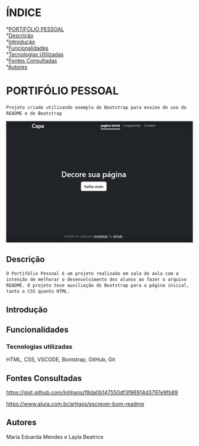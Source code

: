 # ÍNDICE
°[PORTIFÓLIO PESSOAL](#portif%C3%B3lio-pessoal)  
°[Descrição](#descri%C3%A7%C3%A3o)  
°[Introdução](#introdu%C3%A7%C3%A3o)  
°[Funcionalidades](#funcionalidades)  
°[Tecnologias Utilizadas](#tecnologias-utilizadas)  
°[Fontes Consultadas](#fontes-consultadas)  
°[Autores](#autores)  

# PORTIFÓLIO PESSOAL

    Projeto criado utilizando exemplo do Bootstrap para ensino de uso do README e do Bootstrap

![CAPA DO PROJETO](img/capa.jpg)

## Descrição

    O Portifólio Pessoal é um projeto realizado em sala de aula com a intenção de melhorar o desenvolvimento dos alunos ao fazer o arquivo README. O projeto teve auxiliação do Bootstrap para a página inicial, tanto o CSS quanto HTML.

    
## Introdução


## Funcionalidades


### Tecnologias utilizadas

HTML, CSS, VSCODE, Bootstrap, GitHub, Git

## Fontes Consultadas

https://gist.github.com/lohhans/f8da0b147550df3f96914d3797e9fb89

https://www.alura.com.br/artigos/escrever-bom-readme

## Autores

Maria Eduarda Mendes e Layla Beatrice